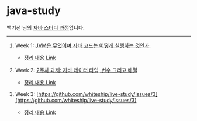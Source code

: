 # java-study

백기선 님의 [자바 스터디 과정](https://github.com/whiteship/live-study)입니다. 

---

1. Week 1: [JVM은 무엇이며 자바 코드는 어떻게 실행하는 것인가](https://github.com/whiteship/live-study/issues/1).
	- [정리 내용 Link](https://github.com/leeho1110/java-study/blob/main/takeaways/Week%201/Week%201%2C%20JVM%EC%9D%80%20%EB%AC%B4%EC%97%87%EC%9D%B4%EB%A9%B0%20%EC%9E%90%EB%B0%94%20%EC%BD%94%EB%93%9C%EB%8A%94%20%EC%96%B4%EB%96%BB%EA%B2%8C%20%EC%8B%A4%ED%96%89%ED%95%98%EB%8A%94%20%EA%B2%83%EC%9D%B8%EA%B0%80.md)

2. Week 2: [2주차 과제: 자바 데이터 타입, 변수 그리고 배열](https://github.com/whiteship/live-study/issues/2)
	- [정리 내용 Link](https://github.com/leeho1110/java-study/blob/main/takeaways/Week%202/2%EC%A3%BC%EC%B0%A8%20%EA%B3%BC%EC%A0%9C%20%EC%9E%90%EB%B0%94%20%EB%8D%B0%EC%9D%B4%ED%84%B0%20%ED%83%80%EC%9E%85%2C%20%EB%B3%80%EC%88%98%20%EA%B7%B8%EB%A6%AC%EA%B3%A0%20%EB%B0%B0%EC%97%B4.md)

3. Week 3: [https://github.com/whiteship/live-study/issues/3](https://github.com/whiteship/live-study/issues/3)
	- [정리 내용 Link](https://github.com/leeho1110/java-study/blob/main/takeaways/Week%203/3%EC%A3%BC%EC%B0%A8%20%EC%97%B0%EC%82%B0%EC%9E%90.md)
